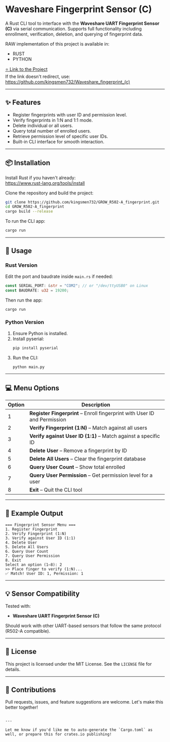 # Waveshare Fingerprint Sensor (C)

A Rust CLI tool to interface with the **Waveshare UART Fingerprint Sensor (C)** via serial communication. Supports full functionality including enrollment, verification, deletion, and querying of fingerprint data.

RAW implementation of this project is available in:
- RUST
- PYTHON

[ ⭐ Link to the Project](https://github.com/kingsmen732/Waveshare_fingerprint_(c))  
If the link doesn't redirect, use:  
https://github.com/kingsmen732/Waveshare_fingerprint_(c)

---

## ✨ Features

- Register fingerprints with user ID and permission level.
- Verify fingerprints in 1:N and 1:1 mode.
- Delete individual or all users.
- Query total number of enrolled users.
- Retrieve permission level of specific user IDs.
- Built-in CLI interface for smooth interaction.

---

## 📦 Installation

Install Rust if you haven't already:  
https://www.rust-lang.org/tools/install

Clone the repository and build the project:

```bash
git clone https://github.com/kingsmen732/GROW_R502-A_fingerprint.git
cd GROW_R502-A_fingerprint
cargo build --release
```

To run the CLI app:

```bash
cargo run
```

---

## 🚀 Usage

### Rust Version

Edit the port and baudrate inside `main.rs` if needed:

```rust
const SERIAL_PORT: &str = "COM2"; // or "/dev/ttyUSB0" on Linux
const BAUDRATE: u32 = 19200;
```

Then run the app:

```bash
cargo run
```

### Python Version

1. Ensure Python is installed.
2. Install pyserial:
   ```bash
   pip install pyserial
   ```
3. Run the CLI:
   ```bash
   python main.py
   ```

---

## 💻 Menu Options

| Option | Description |
|--------|-------------|
| 1 | **Register Fingerprint** – Enroll fingerprint with User ID and Permission |
| 2 | **Verify Fingerprint (1:N)** – Match against all users |
| 3 | **Verify against User ID (1:1)** – Match against a specific ID |
| 4 | **Delete User** – Remove a fingerprint by ID |
| 5 | **Delete All Users** – Clear the fingerprint database |
| 6 | **Query User Count** – Show total enrolled |
| 7 | **Query User Permission** – Get permission level for a user |
| 8 | **Exit** – Quit the CLI tool |

---

## 📌 Example Output

```text
=== Fingerprint Sensor Menu ===
1. Register Fingerprint
2. Verify Fingerprint (1:N)
3. Verify against User ID (1:1)
4. Delete User
5. Delete All Users
6. Query User Count
7. Query User Permission
8. Exit
Select an option (1–8): 2
>> Place finger to verify (1:N)...
✅ Match! User ID: 1, Permission: 1
```

---

## 💡 Sensor Compatibility

Tested with:
- **Waveshare UART Fingerprint Sensor (C)**

Should work with other UART-based sensors that follow the same protocol (R502-A compatible).

---

## 📜 License

This project is licensed under the MIT License. See the `LICENSE` file for details.

---

## 👋 Contributions

Pull requests, issues, and feature suggestions are welcome. Let's make this better together!

```

---

Let me know if you'd like me to auto-generate the `Cargo.toml` as well, or prepare this for crates.io publishing!